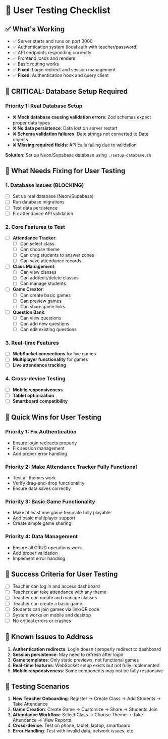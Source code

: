 # 🧪 User Testing Checklist

## ✅ **What's Working**
- ✅ Server starts and runs on port 3000
- ✅ Authentication system (local auth with teacher/password)
- ✅ API endpoints responding correctly
- ✅ Frontend loads and renders
- ✅ Basic routing works
- ✅ **Fixed**: Login redirect and session management
- ✅ **Fixed**: Authentication hook and query client

## 🚨 **CRITICAL: Database Setup Required**

### **Priority 1: Real Database Setup**
- ❌ **Mock database causing validation errors**: Zod schemas expect proper data types
- ❌ **No data persistence**: Data lost on server restart  
- ❌ **Schema validation failures**: Date strings not converted to Date objects
- ❌ **Missing required fields**: API calls failing due to validation

**Solution**: Set up Neon/Supabase database using `./setup-database.sh`

## 🔧 **What Needs Fixing for User Testing**

### **1. Database Issues (BLOCKING)**
- [ ] Set up real database (Neon/Supabase)
- [ ] Run database migrations
- [ ] Test data persistence
- [ ] Fix attendance API validation

### **2. Core Features to Test**
- [ ] **Attendance Tracker**: 
  - [ ] Can select class
  - [ ] Can choose theme
  - [ ] Can drag students to answer zones
  - [ ] Can save attendance records
- [ ] **Class Management**:
  - [ ] Can view classes
  - [ ] Can add/edit/delete classes
  - [ ] Can manage students
- [ ] **Game Creator**:
  - [ ] Can create basic games
  - [ ] Can preview games
  - [ ] Can share game links
- [ ] **Question Bank**:
  - [ ] Can view questions
  - [ ] Can add new questions
  - [ ] Can edit existing questions

### **3. Real-time Features**
- [ ] **WebSocket connections** for live games
- [ ] **Multiplayer functionality** for games
- [ ] **Live attendance tracking**

### **4. Cross-device Testing**
- [ ] **Mobile responsiveness**
- [ ] **Tablet optimization**
- [ ] **Smartboard compatibility**

## 🚀 **Quick Wins for User Testing**

### **Priority 1: Fix Authentication**
- Ensure login redirects properly
- Fix session management
- Add proper error handling

### **Priority 2: Make Attendance Tracker Fully Functional**
- Test all themes work
- Verify drag-and-drop functionality
- Ensure data saves correctly

### **Priority 3: Basic Game Functionality**
- Make at least one game template fully playable
- Add basic multiplayer support
- Create simple game sharing

### **Priority 4: Data Management**
- Ensure all CRUD operations work
- Add proper validation
- Implement error handling

## 🎯 **Success Criteria for User Testing**
- [ ] Teacher can log in and access dashboard
- [ ] Teacher can take attendance with any theme
- [ ] Teacher can create and manage classes
- [ ] Teacher can create a basic game
- [ ] Students can join games via link/QR code
- [ ] System works on mobile and desktop
- [ ] No critical errors or crashes

## 🐛 **Known Issues to Address**
1. **Authentication redirects**: Login doesn't properly redirect to dashboard
2. **Session persistence**: May need to refresh after login
3. **Game templates**: Only static previews, not functional games
4. **Real-time features**: WebSocket setup exists but not fully implemented
5. **Mobile responsiveness**: Some components may not be fully responsive

## 📝 **Testing Scenarios**
1. **New Teacher Onboarding**: Register → Create Class → Add Students → Take Attendance
2. **Game Creation**: Create Game → Customize → Share → Students Join
3. **Attendance Workflow**: Select Class → Choose Theme → Take Attendance → View Reports
4. **Cross-device**: Test on phone, tablet, laptop, smartboard
5. **Error Handling**: Test with invalid data, network issues, etc. 